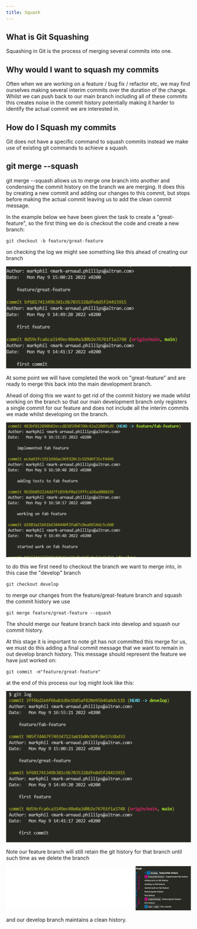 ```yaml
---
title: Squash  
---
```


## What is Git Squashing

Squashing in Git is the process of merging several commits into one. 

## Why would I want to squash my commits

Often when we are working on a feature / bug fix / refactor etc, we may find ourselves making several interim commits over the duration of the change. Whilst we can push back to our main branch including all of these commits this creates noise in the commit history potentially making it harder to identify the actual commit we are interested in.

## How do I Squash my commits

Git does not have a specific command to squash commits instead we make use of existing git commands to achieve a squash.

## git merge <branch> --squash

git merge <branch> --squash allows us to merge one branch into another and condensing the commit history on the branch we are merging. It does this by creating a new commit and adding our changes to this commit, but stops before making the actual commit leaving us to add the clean commit message.

In the example below we have been given the task to create a "great-feature", so the first thing we do is checkout the code and create a new branch:

```
git checkout -b feature/great-feature
```
on checking the log we might see something like this ahead of creating our branch

![initial log](../static/img/squash-initial-log.png)

At some point we will have completed the work on "great-feature" and are ready to merge this back into the main development branch. 

Ahead of doing this we want to get rid of the commit history we made whilst working on the branch so that our main development branch only registers a single commit for our feature and does not include all the interim commits we made whilst developing on the branch.

![commit history](../static/img/squash-feature-log.png)

to do this we first need to checkout the branch we want to merge into, in this case the "develop" branch

```
git checkout develop
```

to merge our changes from the feature/great-feature branch and squash the commit history we use

```
git merge feature/great-feature --squash
```

The should merge our feature branch back into develop and squash our commit history. 

At this stage it is important to note git has not committed this merge for us, we must do this adding a final commit message that we want to remain in out develop branch history. This message should represent the feature we have just worked on:

```
git commit -m"feature/great-feature" 
```

at the end of this process our log might look like this:

![final log](../static/img/squash-develop-log.png)

Note our feature branch will still retain the git history for that branch until such time as we delete the branch

![git graph](../static/img/squash-graph.png)


and our develop branch maintains a clean history.

